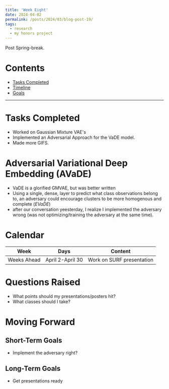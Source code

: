 ```yaml
---
title: 'Week Eight'
date: 2024-04-02
permalink: /posts/2024/03/blog-post-19/
tags:
  - research
  - my honors project
---
```


Post Spring-break.

# Contents

- [Tasks Completed](#tasks)
- [Timeline](#calendar)
- [Goals](#moving)


---


<a name="tasks"></a>
# Tasks Completed 
- Worked on Gaussian Mixture VAE's
- Implemented an Adversarial Approach for the VaDE model.
- Made more GIFS. 

# Adversarial Variational Deep Embedding (AVaDE)
- VaDE is a glorified GMVAE, but was better written
- Using a single, dense, layer to predict what class observations belong to, an adversary could encourage clusters to be more homogenous and complete (*EVaDE*)
- after our conversation yeesterday, I realize I implemented the adversary wrong (was not optimizing/training the adversary at the same time). 

<a name="calendar"></a>
# Calendar

| Week | Days    | Content    | 
| :---:   | :---: | :---: |
| Weeks Ahead | April 2-April 30 | Work on SURF presentation |





<a name="questions"></a>
# Questions Raised
- What points should my presentations/posters hit?
- What classes should I take?

<a name="moving"></a>
# Moving Forward

## Short-Term Goals
- Implement the adversary right?



## Long-Term Goals
- Get presentations ready
